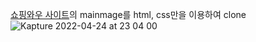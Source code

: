 [쇼핑와우 사이트](https://shoppinghow.kakao.com/top)의 mainmage를 html, css만을 이용하여 clone
![Kapture 2022-04-24 at 23 04 00](https://user-images.githubusercontent.com/62270427/164980321-d9354b1f-43fe-47b8-955e-3477923ec63a.gif)
